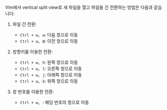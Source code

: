 Vim에서 vertical split view로 새 파일을 열고 파일들 간 전환하는 방법은 다음과 같습니다:

1. 파일 간 전환:
   - `Ctrl + w, w`: 다음 창으로 이동
   - `Ctrl + w, W`: 이전 창으로 이동

2. 방향키를 이용한 전환:
   - `Ctrl + w, h`: 왼쪽 창으로 이동
   - `Ctrl + w, l`: 오른쪽 창으로 이동
   - `Ctrl + w, j`: 아래쪽 창으로 이동
   - `Ctrl + w, k`: 위쪽 창으로 이동

3. 창 번호를 이용한 전환:
   - `Ctrl + w, `: 해당 번호의 창으로 이동

